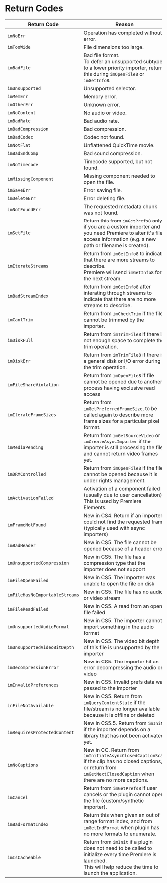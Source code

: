# Return Codes

| **Return Code**                | **Reason**                                                                                                                                                               |
|--------------------------------|--------------------------------------------------------------------------------------------------------------------------------------------------------------------------|
| `imNoErr`                      | Operation has completed without error.                                                                                                                                   |
| `imTooWide`                    | File dimensions too large.                                                                                                                                               |
| `imBadFile`                    | Bad file format.<br/>To defer an unsupported subtype to a lower priority importer, return this during `imOpenFile8` or `imGetInfo8`.                                     |
| `imUnsupported`                | Unsupported selector.                                                                                                                                                    |
| `imMemErr`                     | Memory error.                                                                                                                                                            |
| `imOtherErr`                   | Unknown error.                                                                                                                                                           |
| `imNoContent`                  | No audio or video.                                                                                                                                                       |
| `imBadRate`                    | Bad audio rate.                                                                                                                                                          |
| `imBadCompression`             | Bad compression.                                                                                                                                                         |
| `imBadCodec`                   | Codec not found.                                                                                                                                                         |
| `imNotFlat`                    | Unflattened QuickTime movie.                                                                                                                                             |
| `imBadSndComp`                 | Bad sound compression.                                                                                                                                                   |
| `imNoTimecode`                 | Timecode supported, but not found.                                                                                                                                       |
| `imMissingComponent`           | Missing component needed to open the file.                                                                                                                               |
| `imSaveErr`                    | Error saving file.                                                                                                                                                       |
| `imDeleteErr`                  | Error deleting file.                                                                                                                                                     |
| `imNotFoundErr`                | The requested metadata chunk was not found.                                                                                                                              |
| `imSetFile`                    | Return this from `imGetPrefs8` only if you are a custom importer and you need Premiere to alter it's file access information (e.g. a new path or filename is created).   |
| `imIterateStreams`             | Return from `imGetInfo8` to indicate that there are more streams to describe.<br/>Premiere will send `imGetInfo8` for the next stream.                                   |
| `imBadStreamIndex`             | Return from `imGetInfo8` after interating through streams to indicate that there are no more streams to describe.                                                        |
| `imCantTrim`                   | Return from `imCheckTrim` if the file cannot be trimmed by the importer.                                                                                                 |
| `imDiskFull`                   | Return from `imTrimFile8` if there is not enough space to complete the trim operation.                                                                                   |
| `imDiskErr`                    | Return from `imTrimFile8` if there is a general disk or I/O error during the trim operation.                                                                             |
| `imFileShareViolation`         | Return from `imOpenFile8` if file cannot be opened due to another process having exclusive read access                                                                   |
| `imIterateFrameSizes`          | Return from `imGetPreferredFrameSize`, to be called again to describe more frame sizes for a particular pixel format.                                                    |
| `imMediaPending`               | Return from `imGetSourceVideo` or `imCreateAsyncImporter` if the importer is still processing the file and cannot return video frames yet.                               |
| `imDRMControlled`              | Return from `imOpenFile8` if the file cannot be opened because it is under rights management.                                                                            |
| `imActivationFailed`           | Activation of a component failed (usually due to user cancellation).<br/>This is used by Premiere Elements.                                                              |
| `imFrameNotFound`              | New in CS4. Return if an importer could not find the requested frame (typically used with async importers)                                                               |
| `imBadHeader`                  | New in CS5. The file cannot be opened because of a header error                                                                                                          |
| `imUnsupportedCompression`     | New in CS5. The file has a compression type that the importer does not support                                                                                           |
| `imFileOpenFailed`             | New in CS5. The importer was unable to open the file on disk                                                                                                             |
| `imFileHasNoImportableStreams` | New in CS5. The file has no audio or video stream                                                                                                                        |
| `imFileReadFailed`             | New in CS5. A read from an open file failed                                                                                                                              |
| `imUnsupportedAudioFormat`     | New in CS5. The importer cannot import something in the audio format                                                                                                     |
| `imUnsupportedVideoBitDepth`   | New in CS5. The video bit depth of this file is unsupported by the importer                                                                                              |
| `imDecompressionError`         | New in CS5. The importer hit an error decompressing the audio or video                                                                                                   |
| `imInvalidPreferences`         | New in CS5. Invalid prefs data was passed to the importer                                                                                                                |
| `inFileNotAvailable`           | New in CS5. Return from `imQueryContentState` if the file/stream is no longer available because it is offline or deleted                                                 |
| `imRequiresProtectedContent`   | New in CS5.5. Return from `imInit` if the importer depends on a library that has not been activated yet.                                                                 |
| `imNoCaptions`                 | New in CC. Return from `imInitiateAsyncClosedCaptionScan` if the clip has no closed captions, or return from `imGetNextClosedCaption` when there are no more captions.   |
| `imCancel`                     | Return from `imGetPrefs8` if user cancels or the plugin cannot open the file (custom/synthetic importer).                                                                |
| `imBadFormatIndex`             | Return this when given an out of range format index, and from `imGetIndFormat` when plugin has no more formats to enumerate.                                             |
| `imIsCacheable`                | Return from `imInit` if a plugin does not need to be called to initialize every time Premiere is launched.<br/>This will help reduce the time to launch the application. |
